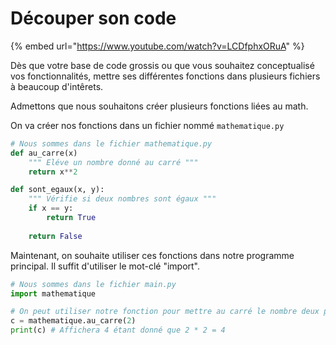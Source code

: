 # Découper son code

{% embed url="https://www.youtube.com/watch?v=LCDfphxORuA" %}

Dès que votre base de code grossis ou que vous souhaitez conceptualisé vos fonctionnalités, mettre ses différentes fonctions dans plusieurs fichiers à beaucoup d'intêrets.

Admettons que nous souhaitons créer plusieurs fonctions liées au math.

On va créer nos fonctions dans un fichier nommé `mathematique.py`

```python
# Nous sommes dans le fichier mathematique.py
def au_carre(x)
    """ Eléve un nombre donné au carré """
    return x**2

def sont_egaux(x, y):
    """ Vérifie si deux nombres sont égaux """
    if x == y:
        return True
        
    return False    
```

Maintenant, on souhaite utiliser ces fonctions dans notre programme principal. Il suffit d'utiliser le mot-clé "import".

```python
# Nous sommes dans le fichier main.py
import mathematique 

# On peut utiliser notre fonction pour mettre au carré le nombre deux par exemple : 
c = mathematique.au_carre(2)
print(c) # Affichera 4 étant donné que 2 * 2 = 4
```

